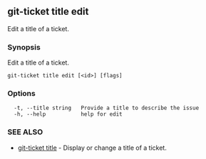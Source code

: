 ## git-ticket title edit

Edit a title of a ticket.

### Synopsis

Edit a title of a ticket.

```
git-ticket title edit [<id>] [flags]
```

### Options

```
  -t, --title string   Provide a title to describe the issue
  -h, --help           help for edit
```

### SEE ALSO

* [git-ticket title](git-ticket_title.md)	 - Display or change a title of a ticket.

